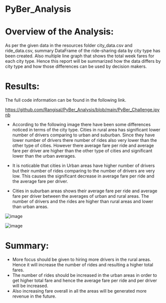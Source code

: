 # PyBer_Analysis
# Overview of the Analysis:
As per the given data in the resources folder city_data.csv and ride_data.csv, summary DataFrame of the ride-sharing data by city type has been created. 
Also multiple line graph that shows the total week fares for each city type. Hence this report will be summarized how the data differs by city type and how those differences can be used by decision makers.

# Results:
 The full code information can be found in the following link.

 https://github.com/Rangisal/PyBer_Analysis/blob/main/PyBer_Challenge.ipynb

* According to the following image there have been some differences noticed in terms of the city type. Cities in rural area has significant lower number of drivers comparing to urban and suburban. Since they have lower number of drivers there number of rides also very lower than the other type of cities. However there average fare per ride and average fare per driver are higher than the other type of cities and significant lower than the urban averages. 

* It is noticable that cities in Urban areas have higher number of drivers but their number of rides comparing to the number of drivers are very low. This causes the significant decrease in average fare per ride and the average fare per driver. 

* Cities in suburban areas shows their average fare per ride and average fare per driver between the averages of urban and rural areas. The number of drivers and the rides are higher than rural areas and lower than urban areas.


![image](https://user-images.githubusercontent.com/93173498/144738258-4fce2463-6c88-4ee1-9dce-2b8426e6de4f.png)


![image](https://user-images.githubusercontent.com/93173498/144738984-abc8000c-8750-4ad5-8f62-a179f6090f30.png)



# Summary:

* More focus should be given to hiring more drivers in the rural areas. Hence it will increase the number of rides and resulting a higher total fares.
* The number of rides should be increased in the urban areas in order to get higher total fare and hence the average fare per ride and per driver will be increased.
* Also increasing fare overall in all the areas will be generated more revenue in the future. 
